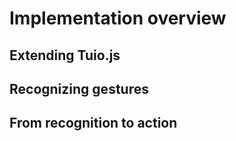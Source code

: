 # Implementation overview
## Extending Tuio.js
## Recognizing gestures
## From recognition to action
